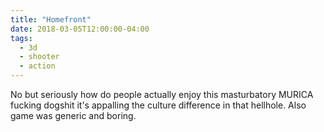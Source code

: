 ```yaml
---
title: "Homefront"
date: 2018-03-05T12:00:00-04:00
tags:
  - 3d
  - shooter
  - action
---
```


No but seriously how do people actually enjoy this masturbatory MURICA fucking dogshit it's appalling the culture difference in that hellhole. Also game was generic and boring.
